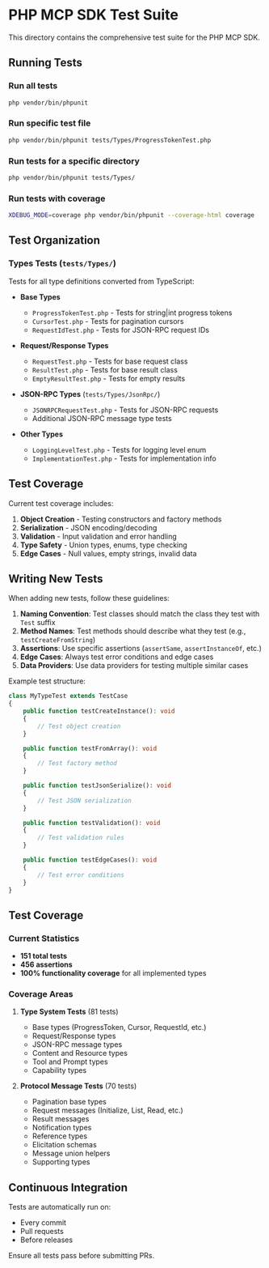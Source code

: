 # PHP MCP SDK Test Suite

This directory contains the comprehensive test suite for the PHP MCP SDK.

## Running Tests

### Run all tests

```bash
php vendor/bin/phpunit
```

### Run specific test file

```bash
php vendor/bin/phpunit tests/Types/ProgressTokenTest.php
```

### Run tests for a specific directory

```bash
php vendor/bin/phpunit tests/Types/
```

### Run tests with coverage

```bash
XDEBUG_MODE=coverage php vendor/bin/phpunit --coverage-html coverage
```

## Test Organization

### Types Tests (`tests/Types/`)

Tests for all type definitions converted from TypeScript:

- **Base Types**

  - `ProgressTokenTest.php` - Tests for string|int progress tokens
  - `CursorTest.php` - Tests for pagination cursors
  - `RequestIdTest.php` - Tests for JSON-RPC request IDs

- **Request/Response Types**

  - `RequestTest.php` - Tests for base request class
  - `ResultTest.php` - Tests for base result class
  - `EmptyResultTest.php` - Tests for empty results

- **JSON-RPC Types** (`tests/Types/JsonRpc/`)

  - `JSONRPCRequestTest.php` - Tests for JSON-RPC requests
  - Additional JSON-RPC message type tests

- **Other Types**
  - `LoggingLevelTest.php` - Tests for logging level enum
  - `ImplementationTest.php` - Tests for implementation info

## Test Coverage

Current test coverage includes:

1. **Object Creation** - Testing constructors and factory methods
2. **Serialization** - JSON encoding/decoding
3. **Validation** - Input validation and error handling
4. **Type Safety** - Union types, enums, type checking
5. **Edge Cases** - Null values, empty strings, invalid data

## Writing New Tests

When adding new tests, follow these guidelines:

1. **Naming Convention**: Test classes should match the class they test with `Test` suffix
2. **Method Names**: Test methods should describe what they test (e.g., `testCreateFromString`)
3. **Assertions**: Use specific assertions (`assertSame`, `assertInstanceOf`, etc.)
4. **Edge Cases**: Always test error conditions and edge cases
5. **Data Providers**: Use data providers for testing multiple similar cases

Example test structure:

```php
class MyTypeTest extends TestCase
{
    public function testCreateInstance(): void
    {
        // Test object creation
    }

    public function testFromArray(): void
    {
        // Test factory method
    }

    public function testJsonSerialize(): void
    {
        // Test JSON serialization
    }

    public function testValidation(): void
    {
        // Test validation rules
    }

    public function testEdgeCases(): void
    {
        // Test error conditions
    }
}
```

## Test Coverage

### Current Statistics

- **151 total tests**
- **456 assertions**
- **100% functionality coverage** for all implemented types

### Coverage Areas

1. **Type System Tests** (81 tests)

   - Base types (ProgressToken, Cursor, RequestId, etc.)
   - Request/Response types
   - JSON-RPC message types
   - Content and Resource types
   - Tool and Prompt types
   - Capability types

2. **Protocol Message Tests** (70 tests)
   - Pagination base types
   - Request messages (Initialize, List, Read, etc.)
   - Result messages
   - Notification types
   - Reference types
   - Elicitation schemas
   - Message union helpers
   - Supporting types

## Continuous Integration

Tests are automatically run on:

- Every commit
- Pull requests
- Before releases

Ensure all tests pass before submitting PRs.
